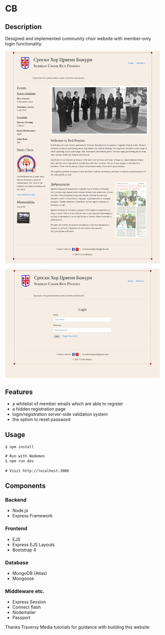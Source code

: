 # CB

## Description

Designed and implemented community choir website with member-only login functionality.

![](/public/images/screen1.png)

![](/public/images/screen2.png)

## Features

- a whitelist of member emails which are able to register
- a hidden registration page
- login/registration server-side validation system
- the option to reset password

## Usage

```
$ npm install 
```
```
# Run with Nodemon
$ npm run dev

# Visit http://localhost:3000
```

## Components

### Backend

- Node.js
- Express Framework

### Frontend

- EJS
- Express EJS Layouts
- Bootstrap 4

### Database

- MongoDB (Atlas)
- Mongoose

### Middleware etc.

- Express Session
- Connect flash
- Nodemailer
- Passport

Thanks Traversy Media tutorials for guidance with building this website





